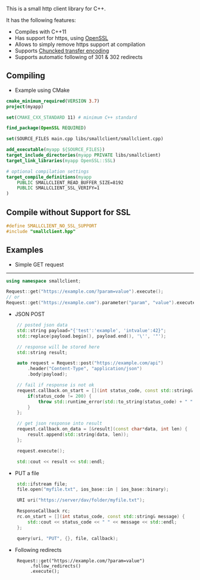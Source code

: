 This is a small http client library for C++.

It has the following features:

* Compiles with C++11
* Has support for https, using [OpenSSL](https://www.openssl.org/)
* Allows to simply remove https support at compilation
* Supports [Chuncked transfer encoding](https://developer.mozilla.org/en-US/docs/Web/HTTP/Headers/Transfer-Encoding#chunked)
* Supports automatic following of 301 & 302 redirects 

Compiling
---------

* Example using CMake

```cmake
cmake_minimum_required(VERSION 3.7)
project(myapp)

set(CMAKE_CXX_STANDARD 11) # minimum C++ standard

find_package(OpenSSL REQUIRED)

set(SOURCE_FILES main.cpp libs/smallclient/smallclient.cpp)

add_executable(myapp ${SOURCE_FILES})
target_include_directories(myapp PRIVATE libs/smallclient)
target_link_libraries(myapp OpenSSL::SSL)

# optional compilation settings
target_compile_definitions(myapp
    PUBLIC SMALLCLIENT_READ_BUFFER_SIZE=8192
    PUBLIC SMALLCLIENT_SSL_VERIFY=1
)
```

Compile without Support for SSL
-------------------------------
```cpp
#define SMALLCLIENT_NO_SSL_SUPPORT
#include "smallclient.hpp"

```

Examples
--------

* Simple GET request
--------------------
```cpp
using namespace smallclient;

Request::get("https://example.com/?param=value").execute();
// or
Request::get("https://example.com").parameter("param", "value").execute();

```

* JSON POST

```cpp
    // posted json data
    std::string payload="{'test':'example', 'intvalue':42}";
    std::replace(payload.begin(), payload.end(), '\'', '"');

    // response will be stored here
    std::string result;

    auto request = Request::post("https://example.com/api")
        .header("Content-Type", "application/json")
        .body(payload);

    // fail if response is not ok
    request.callback.on_start = [](int status_code, const std::string& message) {
        if(status_code != 200) {
            throw std::runtime_error(std::to_string(status_code) + " " + message);
        }
    };

    // get json response into result
    request.callback.on_data = [&result](const char*data, int len) {
        result.append(std::string(data, len));
    };

    request.execute();

    std::cout << result << std::endl;
```

* PUT a file

```cpp
    std::ifstream file;
    file.open("myfile.txt", ios_base::in | ios_base::binary);

    URI uri("https://server/dav/folder/myfile.txt");

    ResponseCallback rc;
    rc.on_start = [](int status_code, const std::string& message) {
        std::cout << status_code << " " << message << std::endl;
    };

    query(uri, "PUT", {}, file, callback);

```

* Following redirects

```
    Request::get("https://example.com/?param=value")
         .follow_redirects()
         .execute();
```





